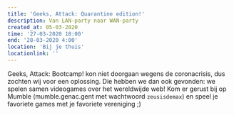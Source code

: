 ```yaml
---
title: 'Geeks, Attack: Quarantine edition!'
description: Van LAN-party naar WAN-party
created_at: 05-03-2020
time: '27-03-2020 18:00'
end: '28-03-2020 4:00'
location: 'Bij je thuis'
locationlink: ''
---
```


Geeks, Attack: Bootcamp! kon niet doorgaan wegens de coronacrisis, dus zochten wij voor een oplossing. Die hebben we dan ook gevonden: we spelen samen videogames over het wereldwijde web! Kom er gerust bij op Mumble (mumble.genac.gent met wachtwoord `zeusisdemax`) en speel je favoriete games met je favoriete vereniging ;)
